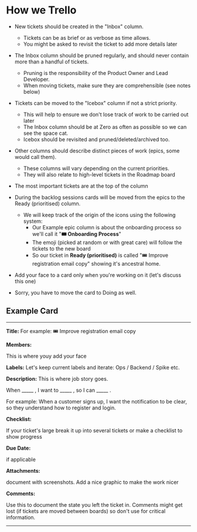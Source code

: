 <!-- move this to a folder, not sure which -->
# How we Trello

- New tickets should be created in the "Inbox" column. 
  + Tickets can be as brief or as verbose as time allows. 
  + You might be asked to revisit the ticket to add more details later
- The Inbox column should be pruned regularly, and should never contain more than a handful of tickets. 
  + Pruning is the responsibility of the Product Owner and Lead Developer.
  + When moving tickets, make sure they are comprehensible (see notes below)
- Tickets can be moved to the "Icebox" column if not a strict priority. 
  + This will help to ensure we don't lose track of work to be carried out later
  + The Inbox column should be at Zero as often as possible so we can see the space cat.
  + Icebox should be revisited and pruned/deleted/archived too.
- Other columns should describe distinct pieces of work (epics, some would call them). 
  + These columns will vary depending on the current priorities.
  + They will also relate to high-level tickets in the Roadmap board
- The most important tickets are at the top of the column

- During the backlog sessions cards will be moved from the epics to the Ready (prioritised) column. 
  + We will keep track of the origin of the icons using the following system:
    + Our Example epic column is about the onboarding process so we'll call it "**🎟 Onboarding Process**"
    + The emoji (picked at random or with great care) will follow the tickets to the new board
    + So our ticket in **Ready (prioritised)** is called "🎟 Improve registration email copy" showing it's ancestral home.
- Add your face to a card only when you're working on it (let's discuss this one)
- Sorry, you have to move the card to Doing as well. 

## Example Card

----

**Title:**
For example:
🎟 Improve registration email copy

**Members:**

This is where youy add your face

**Labels:**
Let's keep current labels and iterate:
Ops / Backend / Spike etc.

**Description:**
This is where job story goes.

When _____ , I want to _____ , so I can _____ .

For example: When a customer signs up, I want the notification to be clear, so they understand how to register and login.

**Checklist:**

If your ticket's large break it up into several tickets or make a checklist to show progress

**Due Date:**

if applicable

**Attachments:**

document with screenshots. Add a nice graphic to make the work nicer

**Comments:**

Use this to document the state you left the ticket in. 
Comments might get lost (if tickets are moved between boards) so don't use for critical information.


----
